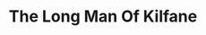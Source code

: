 ---
title: "The Long Man Of Kilfane"
address: "The Long Man Of Kilfane, Dublin Road, Thomastown, Co. Kilkenny"
tel: "+353 (0)56 772 4774"
county: "Dublin"
category: "Pubs"
type: "Content"
lat: "52.51824951171875"
lng: "-7.1461992263793945"
---